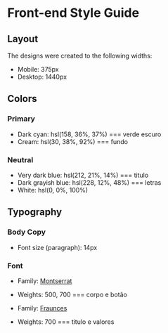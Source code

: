 # Front-end Style Guide

## Layout 

The designs were created to the following widths:

- Mobile: 375px
- Desktop: 1440px

## Colors

### Primary

- Dark cyan: hsl(158, 36%, 37%) === verde escuro
- Cream: hsl(30, 38%, 92%) === fundo

### Neutral

- Very dark blue: hsl(212, 21%, 14%) === titulo
- Dark grayish blue: hsl(228, 12%, 48%) === letras
- White: hsl(0, 0%, 100%)

## Typography

### Body Copy

- Font size (paragraph): 14px

### Font

- Family: [Montserrat](https://fonts.google.com/specimen/Montserrat)
- Weights: 500, 700 === corpo e botão

- Family: [Fraunces](https://fonts.google.com/specimen/Fraunces)
- Weights: 700 === titulo e valores
